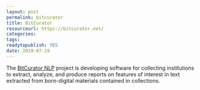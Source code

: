 ```yaml
---
layout: post 
permalink: bitcurator
title: BitCurator
resourceurl: https://bitcurator.net/
categories: 
tags: 
readytopublish: YES
date: 2019-07-19
---
```

The [BitCurator NLP](https://bitcurator.net/) project is developing software for collecting institutions to extract, analyze, and produce reports on features of interest in text extracted from born-digital materials contained in collections.